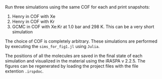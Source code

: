 Run three simulations using the same COF for each and print snapshots:
1. Henry in COF with Xe
2. Henry in COF with Kr
3. GCMC in COF with Xe:Kr at 1.0 bar and 298 K. This can be a very short simulation


The choice of COF is completely arbitrary. 
These simulations are performed by executing the `sims_for_fig1.jl` using `Julia`.


The positions of all the molecules are saved in the final state of each simulation and visualized in the material using the iRASPA v 2.2.5. 
The figures can be regenerated by loading the project files with the file extention `.irspdoc`.



